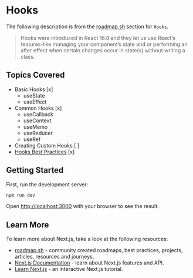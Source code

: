 # Hooks

The following description is from the [roadmap.sh](https://roadmap.sh/react) section for `Hooks`.

<blockquote>
Hooks were introduced in React 16.8 and they let us use React’s features-like managing your component’s state and or performing an after effect when certain changes occur in state(s) without writing a class.
</blockquote>

## Topics Covered

-   Basic Hooks [x]
    -   useState
    -   useEffect
-   Common Hooks [x]
    -   useCallback
    -   useContext
    -   useMemo
    -   useReducer
    -   useRef
-   Creating Custom Hooks [ ]
-   [Hooks Best Practices](https://react.dev/reference/rules/rules-of-hooks) [x]

## Getting Started

First, run the development server:

```bash
npm run dev
```

Open [http://localhost:3000](http://localhost:3000) with your browser to see the result.

## Learn More

To learn more about Next.js, take a look at the following resources:

-   [roadmap.sh](https://roadmap.sh/) - community created roadmaps, best practices, projects, articles, resources and journeys.
-   [Next.js Documentation](https://nextjs.org/docs) - learn about Next.js features and API.
-   [Learn Next.js](https://nextjs.org/learn) - an interactive Next.js tutorial.
